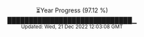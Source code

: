 <p align="center">
⏳Year Progress (97.12 %) <br>
█████████████████████████████▁ <br>
<sub>Updated: Wed, 21 Dec 2022 12:03:08 GMT</sub>
</p>

